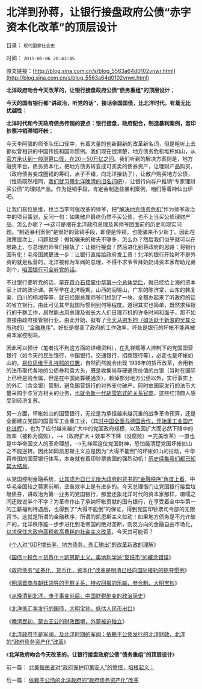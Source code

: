 # 北洋到孙蒋，让银行接盘政府公债“赤字资本化改革”的顶层设计

目录： `现代国家社会史` 

时间： `2015-05-06 20:43:45` 

原文链接：[http://blog.sina.com.cn/s/blog_5563a64d0102vnwr.html](http://blog.sina.com.cn/s/blog_5563a64d0102vnwr.html)

**北洋政府吻合今天改革的，让银行接盘政府公债“债务重组”的顶层设计**；

**今天的国有银行都“讲政治，听党的话”，接话帝国国债，比北洋时代，有着无比优越性**；

**北洋时代和今天政府债务传销的要点：银行接盘，政府配合，制造暴利案例，滥印钞票冲销滞销坏帐**；

今天李阿强的师爷队伍口径中，有着大量的创新翻新的改革新名词，但是粗听上去都似曾相识的中国传统和国际惯例。我们现在很清楚，地方债务危机堆积如山，从[官方承认到一般测算口径，在20－50万亿之间](../../../2014/12/29/地方债务平台中的高杠杆，乌龙指的危机.md)。我们听到的解决方案则是，地方融资平台，债务资本化，把地方债务转变成可买卖的债券资产，让理财产品购买，（政府债务变成圈钱的筹码，点子不错，向北洋接轨了），让散户购买地方公债，（性质既然相同，[我们就习用北洋晚清的旧名词吧](../../../2015/5/2/从晚清到北洋，庚子事变前后，中国财税剧变的政治简史；.md)），让银行向存户推销“专家理财买公债”的理财产品。作为促销手段，肯定会制造些暴利案例，咱们等着神仙出炉吧。

让我们易位思维，也当当李阿强改革的师爷，把“[解决地方债务危机”](../../../2013/9/8/中国没有破产法和联邦制，缺乏阻止债务危机扩散的防火墙.md)作为师爷政治中的项目策划，反问一句：如果散户最终仍然不买公债，也不上当买公债理财产品，怎么办呢？——>这可是摆在北洋政府总理及其师爷团面前的历史和现实问题。“制造暴利案例”是很好的营销手段，即便是传销，也能骗来不少新丁。因此在政策层次上，问题就是：假如骗来的轿夫不够多，怎么办？然后我们似乎就可以在思路上，与总理府师爷们接轨了：让银行接盘！然后进化到蒋政府的思路：将银行国有化！毛帝国就更进一步：让银行直接给政府发工资！北洋的银行开始时不是外资的就是私营的，北洋被称为军阀的总理，不得不求爷爷拜奶奶请资本家帮助兄弟则个，[咱国银行可全听党的话](../../../2013/9/17/坏帐如山的中国金融垄断，为什么要阻止《破产法》？.md)。

不过银行要听党的话，[早在蒋介石接掌中华第一个总体党后](../../../2015/4/8/总体党依赖于革命，革命组织总是某种总体党.md)，就已经给上海的资本家上过的政治课。甚至早在北洋晚期，山西的阎锡山，广东的陈济棠，山东的韩复渠，四川的杨湘等等，就已经跟总理师爷们想到了一块，全都办起来了听政府的话的省立银行。由此可见其早就国际惯例到何等程度。道理其实也简单，既然求拜银行的干群工作，居然能占用总理及省长大人们日理万机的许多时间和面子，那不如直接由政府接管银行业。由此开始，就有了[今天马恩毛狗（如活跃于新浪的吴其仑所称的）“金融秩序](../../../2012/6/10/为什么金融秩序Order吴英该死.md)”。好处是提高了政府的工作效率，坏处是银行的坏帐不能再被资本家控制鸟。

因此可以预计（笔者找不到这方面的详细资料），在孔祥熙等人控制下的党国国营银行（如今天的民生银行，中国银行，交通银行，招商银行等），必定也是坏帐如山的。[易位思维于孔祥熙的位置](../../../2010/11/29/计划经济的胡汉三又想回来了.md)，自然而然就会出现
1936年的货币改革，会用新的法币取代各地的公债券和袁大头，既是收集尚存硬通货价值的白银（当时在国际上已经是贱金属，但是在中国尚算硬通货），赖掉部分地方公债以外，实行事实上的外汇（含金银）管制，避免国营银行的对外支付破产。同时由国家发行的法币大量采购于与官方相关的业务，[也就令新一代胡雪岩式的关系官商](../../../2015/3/21/公有体制下真实的商务流程，和权力寻租的代理；.md)，这些红顶商人感受到经济复苏。

另一方面，坏帐如山的国营银行，无论是为承担越来越沉重的战争革命预算，还是全面建立党国的国营军工业重工业，（其[时中国全面与德国合作，开始重工业国产化进程](../../../2012/7/10/蒋介石的德国化，毛主席的一边倒.md)），也为了应付越来越扩大中的党国政府规模，以及因扩大而必然下降中的效率（被称为腐败），——>（政府扩大＋效率不下降（没腐败）＝完美改革）一直也是中华帝国文人的革命理想，——>孔祥熙这位党国财神，恐怕最清楚党国坏帐如山之不能逆转。因此如同凯恩斯主义总是因为“大得不能倒”的坏帐如山的拉动，中华蒋帝国的国营银行体系，本身就有着印钞票救国的强烈动机！[历史续集我们都已知其大结局](../../../2013/5/31/执政合法性的丧失，以财政危机为症状，以经济崩溃为根本，以革命为显象.md)。

从党国控制金融系统，[让其成为自已无限大政府的背书的“金融秩序”角度上看](../../../2015/4/30/明清的晋商，上海的洋行，政府债务的“资本化”.md)，中华毛帝国较之蒋家前朝，垄断效率上是有进步的。今天总理衙门让党国银行接盘垃圾债券，讲政治为第一业务的党国银行，那里还象北洋时代的资本家那样，嗫嚅之间还敢说半个不字？为革命作出了承纳坏帐贡献的国有银行，在享受着全中华第一的工薪福利待遇后，也得到了“大得不能倒”的保证，得到党国印钞票司令部的无限背书。这就是所谓的金融秩序，所谓的凯恩斯主义拉动！如果地方债务是不允许破产的，北洋秩序能一步步进化到毛帝国的绝对垄断，则反方向的金融自由市场化，[以求保住大政府高税收高费耗的社会主义改革](../../../2015/4/28/个人对“GDP增长率，地方债务，外汇输出”的改革新政的理解.md)，今天其可能否？

《[个人对“GDP增长率，地方债务，外汇输出”的改革新政的理解](../../../2015/4/28/个人对“GDP增长率，地方债务，外汇输出”的改革新政的理解.md)》

《[国债＝税负＝货币化＝凯恩斯主义，奥地利学派“反纸币”的概念错误](../../../2015/4/29/“货币化”是政府债务的后果，不是“解决办法”；.md)》

《[政府债务“证券化，货币化，资本化”改革是明清已经向国际接轨的掠夺惯例](../../../2015/4/30/明清的晋商，上海的洋行，政府债务的“资本化”.md)》

《[明清晋商与朝廷领导的干群关系，特权回报的乐输，参合制，大明宝钞](../../../2015/5/1/明清晋商与中央领导的干群关系.md)》

《[从晚清到北洋，庚子事变前后，中国财税剧变的政治简史](../../../2015/5/2/从晚清到北洋，庚子事变前后，中国财税剧变的政治简史；.md)》

《[北洋低汇率发行的国债，大明宝钞，低估人民币出口](../../../2015/5/3/北洋低汇率发行的国债，大明宝钞，低估人民币出口；.md)》

《[晚清民初，蒙古王公的财政困境，外蒙被迫独立](../../../2015/5/4/晚清民初，蒙古王公的财政困境，外蒙古被迫独立；.md)》

《[北洋政府不是军阀，及北洋时期的军阀；依赖于公债发行的北洋财政，北洋的“政府债务资产化”改革](../../../2015/5/5/依赖于公债的北洋政府的“政府债务资产化”改革.md)》

《**北洋政府吻合今天改革的，让银行接盘政府公债“债务重组”的顶层设计**》

前一篇： [北美殖民者对“政府保护印第安人”的愤恨，培根起义；](../../../2015/5/6/北美殖民者对“政府保护印第安人”的愤恨，培根起义；.md)

后一篇： [依赖于公债的北洋政府的“政府债务资产化”改革](../../../2015/5/5/依赖于公债的北洋政府的“政府债务资产化”改革.md)

